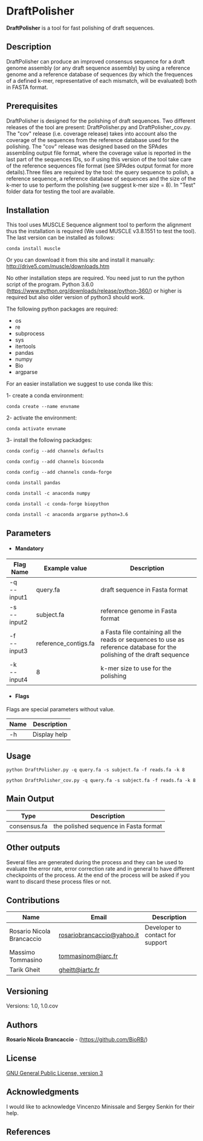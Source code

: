# DraftPolisher

**DraftPolisher** is a tool for fast polishing of draft sequences.

## Description

DraftPolisher can produce an improved consensus sequence for a draft genome assembly (or any draft sequence assembly) by using a reference genome and a reference database of sequences (by which the frequences of a defined k-mer, representative of each mismatch, will be evaluated) both in FASTA format. 

## Prerequisites

DraftPolisher is designed for the polishing of draft sequences. Two different releases of the tool are present: DraftPolisher.py and DraftPolisher_cov.py. The "cov" release (i.e. coverage release)  takes into account also the coverage of the sequences from the reference database used for the polishing. The "cov" release was designed based on the SPAdes assembling output file format, where the coverage value is reported in the last part of the sequences IDs, so if using this version of the tool take care of the reference sequences file format (see SPAdes output format for more details).Three files are required by the tool: the query sequence to polish, a reference sequence, a reference database of sequences and the size of the k-mer to use to perform the polishing (we suggest k-mer size = 8). In "Test" folder data for testing the tool are available.

## Installation
This tool uses MUSCLE Sequence alignment tool to perform the alignment thus the installation is required (We used MUSCLE v3.8.1551 to test the tool).
The last version can be installed as follows:

```
conda install muscle
```
Or you can download it from this site and install it manually: http://drive5.com/muscle/downloads.htm

No other installation steps are required. You need just to run the python script of the program. 
Python 3.6.0 (https://www.python.org/downloads/release/python-360/) or higher is required but also older version of python3 should work.

The following python packages are required:
- os
- re
- subprocess
- sys
- itertools
- pandas
- numpy
- Bio
- argparse

For an easier installation we suggest to use conda like this:

1- create a conda environment:

```conda create --name envname```

2- activate the environment:

```conda activate envname```

3- install the following packadges:

```conda config --add channels defaults```

```conda config --add channels bioconda```

```conda config --add channels conda-forge```

```conda install pandas```

```conda install -c anaconda numpy```

```conda install -c conda-forge biopython```

```conda install -c anaconda argparse python=3.6```



## Parameters

  * #### Mandatory
| Flag Name  | Example value | Description     |
|------------|---------------|-----------------|
| -q <br> --input1| query.fa | draft sequence in Fasta format |
| -s <br> --input2| subject.fa | reference genome in Fasta format |
| -f <br> --input3| reference_contigs.fa | a Fasta file containing all the reads or sequences to use as reference database for the polishing of the draft sequence|
| -k <br> --input4| 8 | k-mer size to use for the polishing |
  * #### Flags

Flags are special parameters without value.

| Name      | Description     |
|-----------|-----------------|
| -h   | Display help |

## Usage 

```
python DraftPolisher.py -q query.fa -s subject.fa -f reads.fa -k 8
```

```
python DraftPolisher_cov.py -q query.fa -s subject.fa -f reads.fa -k 8
```


## Main Output

| Type      | Description     |
  |-----------|---------------|
  | consensus.fa    | the polished sequence in Fasta format |

## Other outputs

Several files are generated during the process and they can be used to evaluate the error rate, error correction rate and in general to have different checkpoints of the process. At the end of the process will be asked if you want to discard these process files or not.

## Contributions

| Name      | Email | Description     |
|-----------|---------------|-----------------|
  | Rosario Nicola Brancaccio | rosariobrancaccio@yahoo.it | Developer to contact for support |
  | Massimo Tommasino | tommasinom@iarc.fr
  | Tarik Gheit | gheitt@iartc.fr
  
## Versioning

Versions: 1.0, 1.0.cov


## Authors

**Rosario Nicola Brancaccio** - (https://github.com/BioRB/)

## License
[GNU General Public License, version 3](https://www.gnu.org/licenses/gpl-3.0.html)


## Acknowledgments
I would like to acknowledge Vincenzo Minissale and Sergey Senkin for their help.

## References

